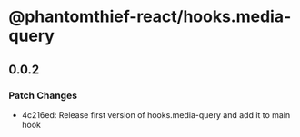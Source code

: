 # @phantomthief-react/hooks.media-query

## 0.0.2

### Patch Changes

- 4c216ed: Release first version of hooks.media-query and add it to main hook
